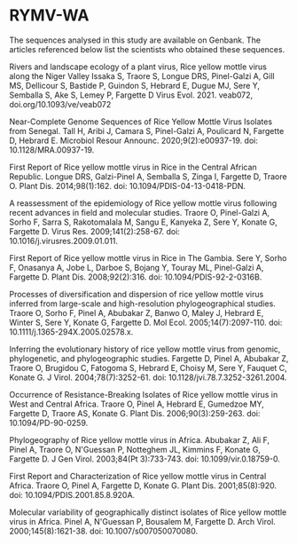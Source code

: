 # RYMV-WA
The sequences analysed in this study are available on Genbank. The articles referenced below list the scientists who obtained these sequences.


Rivers and landscape ecology of a plant virus, Rice yellow mottle virus along the Niger Valley 
Issaka S, Traore S, Longue DRS, Pinel-Galzi A, Gill MS, Dellicour S, Bastide P, Guindon S, Hebrard E, Dugue MJ, Sere Y, Semballa S, Ake S, Lemey P, Fargette D
Virus Evol. 2021. veab072, doi.org/10.1093/ve/veab072

Near-Complete Genome Sequences of Rice Yellow Mottle Virus Isolates from Senegal.
Tall H, Aribi J, Camara S, Pinel-Galzi A, Poulicard N, Fargette D, Hebrard E.
Microbiol Resour Announc. 2020;9(2):e00937-19. doi: 10.1128/MRA.00937-19.

First Report of Rice yellow mottle virus in Rice in the Central African Republic.
Longue DRS, Galzi-Pinel A, Semballa S, Zinga I, Fargette D, Traore O.
Plant Dis. 2014;98(1):162. doi: 10.1094/PDIS-04-13-0418-PDN.

A reassessment of the epidemiology of Rice yellow mottle virus following recent advances in field and molecular studies.
Traore O, Pinel-Galzi A, Sorho F, Sarra S, Rakotomalala M, Sangu E, Kanyeka Z, Sere Y, Konate G, Fargette D.
Virus Res. 2009;141(2):258-67. doi: 10.1016/j.virusres.2009.01.011.

First Report of Rice yellow mottle virus in Rice in The Gambia.
Sere Y, Sorho F, Onasanya A, Jobe L, Darboe S, Bojang Y, Touray ML, Pinel-Galzi A, Fargette D.
Plant Dis. 2008;92(2):316. doi: 10.1094/PDIS-92-2-0316B.

Processes of diversification and dispersion of rice yellow mottle virus inferred from large-scale and high-resolution phylogeographical studies.
Traore O, Sorho F, Pinel A, Abubakar Z, Banwo O, Maley J, Hebrard E, Winter S, Sere Y, Konate G, Fargette D.
Mol Ecol. 2005;14(7):2097-110. doi: 10.1111/j.1365-294X.2005.02578.x.

Inferring the evolutionary history of rice yellow mottle virus from genomic, phylogenetic, and phylogeographic studies.
Fargette D, Pinel A, Abubakar Z, Traore O, Brugidou C, Fatogoma S, Hebrard E, Choisy M, Sere Y, Fauquet C, Konate G.
J Virol. 2004;78(7):3252-61. doi: 10.1128/jvi.78.7.3252-3261.2004.

Occurrence of Resistance-Breaking Isolates of Rice yellow mottle virus in West and Central Africa.
Traore O, Pinel A, Hebrard E, Gumedzoe MY, Fargette D, Traore AS, Konate G.
Plant Dis. 2006;90(3):259-263. doi: 10.1094/PD-90-0259.

Phylogeography of Rice yellow mottle virus in Africa.
Abubakar Z, Ali F, Pinel A, Traore O, N'Guessan P, Notteghem JL, Kimmins F, Konate G, Fargette D.
J Gen Virol. 2003;84(Pt 3):733-743. doi: 10.1099/vir.0.18759-0.

First Report and Characterization of Rice yellow mottle virus in Central Africa.
Traore O, Pinel A, Fargette D, Konate G.
Plant Dis. 2001;85(8):920. doi: 10.1094/PDIS.2001.85.8.920A.

Molecular variability of geographically distinct isolates of Rice yellow mottle virus in Africa.
Pinel A, N'Guessan P, Bousalem M, Fargette D.
Arch Virol. 2000;145(8):1621-38. doi: 10.1007/s007050070080.
